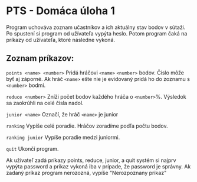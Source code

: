 # PTS - Domáca úloha 1
Program uchováva zoznam učastníkov a ich aktuálny stav bodov v sútaži.
Po spustení si program od užívateľa vypýta heslo. Potom program čaká na príkazy od užívateľa,
ktoré následne vykoná.

## Zoznam príkazov:

`points <name> <number>`
  Pridá hráčovi `<name>` `<number>` bodov. Číslo môže byť aj záporné.
  Ak hráč `<name>` ešte nie je evidovaný pridá ho do zoznamu s `<number>` bodmi.

`reduce <number>`
  Zníži počet bodov každého hráča o `<number>`%. Výsledok sa zaokrúhli na celé čísla nadol.

`junior <name>`
  Označí, že hráč `<name>` je junior

`ranking`
  Vypíše celé poradie. Hráčov zoradíme podľa počtu bodov.

`ranking junior`
  Vypíše poradie medzi juniormi.

`quit`
  Ukončí program.


Ak užívateľ zadá príkazy points, reduce, junior, a quit systém si najprv vypýta password
a príkaz vykoná iba v prípade, že password je správny. 
Ak zadaný príkaz program nerozozná, vypíše "Nerozpoznany prikaz"










